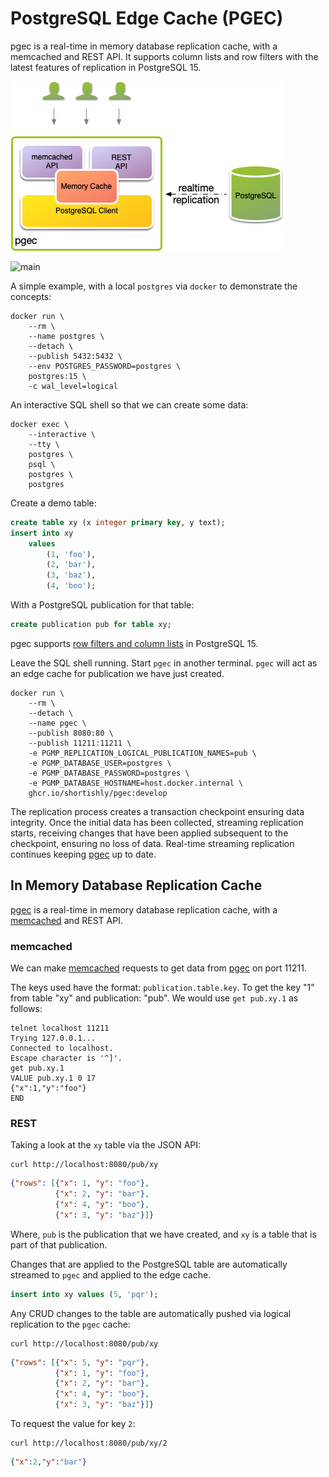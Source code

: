 # PostgreSQL Edge Cache (PGEC)

pgec is a real-time in memory database replication cache, with a
memcached and REST API. It supports column lists and row filters with
the latest features of replication in PostgreSQL 15.

![High Level Architecture](hla.png)

![main](https://github.com/shortishly/pgmp/actions/workflows/main.yml/badge.svg)

A simple example, with a local `postgres` via `docker` to demonstrate
the concepts:

```shell
docker run \
    --rm \
    --name postgres \
    --detach \
    --publish 5432:5432 \
    --env POSTGRES_PASSWORD=postgres \
    postgres:15 \
    -c wal_level=logical
```

An interactive SQL shell so that we can create some data:

```shell
docker exec \
    --interactive \
    --tty \
    postgres \
    psql \
    postgres \
    postgres
```

Create a demo table:

```sql
create table xy (x integer primary key, y text);
insert into xy
    values
        (1, 'foo'),
        (2, 'bar'),
        (3, 'baz'),
        (4, 'boo');
```

With a PostgreSQL publication for that table:

```sql
create publication pub for table xy;
```

pgec supports [row filters and column lists][shortishly-pgec] in
PostgreSQL 15.

Leave the SQL shell running. Start `pgec` in another terminal. `pgec`
will act as an edge cache for publication we have just created.

```shell
docker run \
    --rm \
    --detach \
    --name pgec \
    --publish 8080:80 \
    --publish 11211:11211 \
    -e PGMP_REPLICATION_LOGICAL_PUBLICATION_NAMES=pub \
    -e PGMP_DATABASE_USER=postgres \
    -e PGMP_DATABASE_PASSWORD=postgres \
    -e PGMP_DATABASE_HOSTNAME=host.docker.internal \
    ghcr.io/shortishly/pgec:develop
```

The replication process creates a transaction checkpoint ensuring data
integrity. Once the initial data has been collected, streaming
replication starts, receiving changes that have been applied
subsequent to the checkpoint, ensuring no loss of data. Real-time
streaming replication continues keeping [pgec][shortishly-pgec] up to date.

## In Memory Database Replication Cache

[pgec][shortishly-pgec] is a real-time in memory database replication cache, with a
[memcached][memcached-org] and REST API.


### memcached

We can make [memcached][memcached-org] requests to get data from
[pgec][shortishly-pgec] on port 11211.

The keys used have the format: `publication.table.key`. To get the key
"1" from table "xy" and publication: "pub". We would use `get pub.xy.1`
as follows:

```shell
telnet localhost 11211
Trying 127.0.0.1...
Connected to localhost.
Escape character is '^]'.
get pub.xy.1
VALUE pub.xy.1 0 17
{"x":1,"y":"foo"}
END
```

### REST

Taking a look at the `xy` table via the JSON API:

```shell
curl http://localhost:8080/pub/xy
```
```json
{"rows": [{"x": 1, "y": "foo"},
          {"x": 2, "y": "bar"},
          {"x": 4, "y": "boo"},
          {"x": 3, "y": "baz"}]}
```

Where, `pub` is the publication that we have created, and `xy` is a
table that is part of that publication.

Changes that are applied to the PostgreSQL table are automatically
streamed to `pgec` and applied to the edge cache.

```sql
insert into xy values (5, 'pqr');
```

Any CRUD changes to the table are automatically pushed via logical
replication to the `pgec` cache:

```shell
curl http://localhost:8080/pub/xy
```
```json
{"rows": [{"x": 5, "y": "pqr"},
          {"x": 1, "y": "foo"},
          {"x": 2, "y": "bar"},
          {"x": 4, "y": "boo"},
          {"x": 3, "y": "baz"}]}
```

To request the value for key `2`:

```shell
curl http://localhost:8080/pub/xy/2
```
```json
{"x":2,"y":"bar"}
```


[memcached-org]: https://memcached.org/
[shortishly-log-rep-fifteen]: https://shortishly.com/blog/pgmp-log-rep-postgresql-fifteen/
[shortishly-memcached]: https://shortishly.com/blog/mcd-emulating-memcached-with-statem-and-socket/
[shortishly-pgec]: https://shortishly.com/blog/postgresql-edge-cache/
